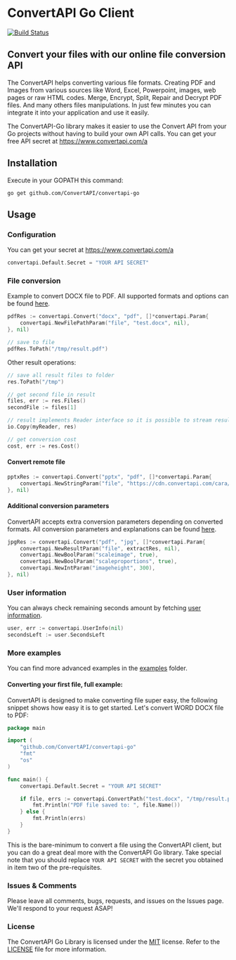 # ConvertAPI Go Client

[![Build Status](https://secure.travis-ci.org/ConvertAPI/convertapi-go.svg)](http://travis-ci.org/ConvertAPI/convertapi-go)

## Convert your files with our online file conversion API

The ConvertAPI helps converting various file formats.
Creating PDF and Images from various sources like Word, Excel, Powerpoint, images, web pages or raw HTML codes.
Merge, Encrypt, Split, Repair and Decrypt PDF files.
And many others files manipulations.
In just few minutes you can integrate it into your application and use it easily.

The ConvertAPI-Go library makes it easier to use the Convert API from your Go projects without having to build your own API calls.
You can get your free API secret at https://www.convertapi.com/a

## Installation

Execute in your GOPATH this command:

```shell
go get github.com/ConvertAPI/convertapi-go
```

## Usage

### Configuration

You can get your secret at https://www.convertapi.com/a

```go
convertapi.Default.Secret = "YOUR API SECRET"
```

### File conversion

Example to convert DOCX file to PDF.
All supported formats and options can be found [here](https://www.convertapi.com).

```go
pdfRes := convertapi.Convert("docx", "pdf", []*convertapi.Param{
    convertapi.NewFilePathParam("file", "test.docx", nil),
}, nil)

// save to file
pdfRes.ToPath("/tmp/result.pdf")
```

Other result operations:

```go
// save all result files to folder
res.ToPath("/tmp")

// get second file in result
files, err := res.Files()
secondFile := files[1]

// result implements Reader interface so it is possible to stream result
io.Copy(myReader, res)

// get conversion cost
cost, err := res.Cost()
```

#### Convert remote file

```go
pptxRes := convertapi.Convert("pptx", "pdf", []*convertapi.Param{
    convertapi.NewStringParam("file", "https://cdn.convertapi.com/cara/testfiles/presentation.pptx"),
}, nil)
```

#### Additional conversion parameters

ConvertAPI accepts extra conversion parameters depending on converted formats.
All conversion parameters and explanations can be found [here](https://www.convertapi.com).

```go
jpgRes := convertapi.Convert("pdf", "jpg", []*convertapi.Param{
    convertapi.NewResultParam("file", extractRes, nil),
    convertapi.NewBoolParam("scaleimage", true),
    convertapi.NewBoolParam("scaleproportions", true),
    convertapi.NewIntParam("imageheight", 300),
}, nil)
```

### User information

You can always check remaining seconds amount by fetching [user information](https://www.convertapi.com/doc/user).

```go
user, err := convertapi.UserInfo(nil)
secondsLeft := user.SecondsLeft
```

### More examples

You can find more advanced examples in the [examples](https://github.com/ConvertAPI/convertapi-go/tree/master/examples) folder.

#### Converting your first file, full example:

ConvertAPI is designed to make converting file super easy, the following snippet shows how easy it is to get started. Let's convert WORD DOCX file to PDF:

```go
package main

import (
	"github.com/ConvertAPI/convertapi-go"
	"fmt"
	"os"
)

func main() {
	convertapi.Default.Secret = "YOUR API SECRET"

	if file, errs := convertapi.ConvertPath("test.docx", "/tmp/result.pdf"); errs == nil {
		fmt.Println("PDF file saved to: ", file.Name())
	} else {
		fmt.Println(errs)
	}
}
```

This is the bare-minimum to convert a file using the ConvertAPI client, but you can do a great deal more with the ConvertAPI Go library.
Take special note that you should replace `YOUR API SECRET` with the secret you obtained in item two of the pre-requisites.

### Issues &amp; Comments
Please leave all comments, bugs, requests, and issues on the Issues page. We'll respond to your request ASAP!

### License
The ConvertAPI Go Library is licensed under the [MIT](http://www.opensource.org/licenses/mit-license.php "Read more about the MIT license form") license.
Refer to the [LICENSE](https://github.com/ConvertAPI/convertapi-go/blob/master/LICENSE) file for more information.